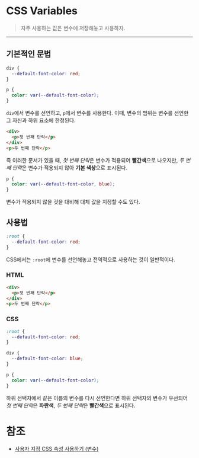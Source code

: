 # CSS Variables

> 자주 사용하는 값은 변수에 저장해놓고 사용하자.

---

## 기본적인 문법

```css
div {
  --default-font-color: red;
}

p {
  color: var(--default-font-color);
}
```

`div`에서 변수를 선언하고, `p`에서 변수를 사용한다. 이때, 변수의 범위는 변수를 선언한 그 자신과 하위 요소에 한정된다.

```html
<div>
  <p>첫 번째 단락</p>
</div>
<p>두 번째 단락</p>
```

즉 이러한 문서가 있을 때, *첫 번째 단락*은 변수가 적용되어 **빨간색**으로 나오지만, *두 번째 단락*은 변수가 적용되지 않아 **기본 색상**으로 표시된다.

```css
p {
  color: var(--default-font-color, blue);
}
```

변수가 적용되지 않을 것을 대비해 대체 값을 지정할 수도 있다.

## 사용법

```css
:root {
  --default-font-color: red;
}
```

CSS에서는 `:root`에 변수를 선언해놓고 전역적으로 사용하는 것이 일반적이다.

### HTML

```html
<div>
  <p>첫 번째 단락</p>
</div>
<p>두 번째 단락</p>
```

### CSS

```css
:root {
  --default-font-color: red;
}

div {
  --default-font-color: blue;
}

p {
  color: var(--default-font-color);
}
```

하위 선택자에서 같은 이름의 변수를 다시 선언한다면 하위 선택자의 변수가 우선되어 *첫 번째 단락*은 **파란색**, *두 번째 단락*은 **빨간색**으로 표시된다.

# 참조

- [사용자 지정 CSS 속성 사용하기 (변수)](https://developer.mozilla.org/ko/docs/Web/CSS/Using_CSS_custom_properties)
